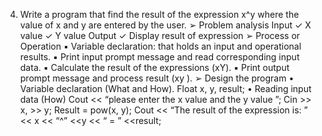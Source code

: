 4. Write a program that find the result of the expression x^y where the 
value of x and y are entered by the user.
➢ Problem analysis
Input
✓ X value 
✓ Y value
Output
✓ Display result of expression
➢ Process or Operation
▪ Variable declaration: that holds an input and operational results.
▪ Print input prompt message and read corresponding input data.
▪ Calculate the result of the expressions (xY).
▪ Print output prompt message and process result (xy
).
➢ Design the program
• Variable declaration (What and How).
Float x, y, result;
• Reading input data (How)
Cout << “please enter the x value and the y value ”;
Cin >> x, >> y;
Result = pow(x, y);
Cout << “The result of the expression is: ” << x << “^” <<y << “ = ” <<result;
